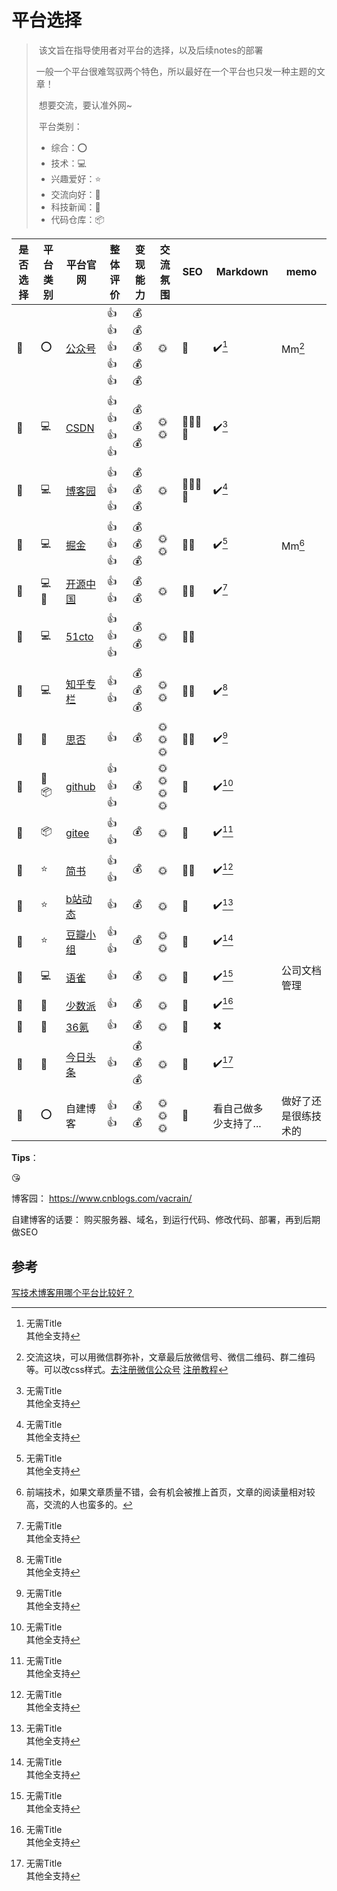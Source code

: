 # 平台选择



> ​	该文旨在指导使用者对平台的选择，以及后续notes的部署
>
> ​	一般一个平台很难驾驭两个特色，所以最好在一个平台也只发一种主题的文章！
>
> ​	想要交流，要认准外网~
>
> ​	平台类别：
>
> - 综合：:o:
> - 技术：:computer:
> - 兴趣爱好：:star:
> - 交流向好：:speech_balloon:
> - 科技新闻：:newspaper:
> - 代码仓库：:package:

| 是否选择              | 平台类别                  | 平台官网                                         | 整体评价             | 变现能力                                           | 交流氛围                                                     | SEO                                                          | Markdown                 | memo                 |
| --------------------- | ------------------------- | ------------------------------------------------ | -------------------- | -------------------------------------------------- | ------------------------------------------------------------ | ------------------------------------------------------------ | ------------------------ | -------------------- |
| :white_square_button: | :o:                       | [公众号](https://mp.weixin.qq.com/)              | :+1::+1::+1::+1::+1: | :moneybag::moneybag::moneybag::moneybag::moneybag: | :sun_with_face:                                              | :crescent_moon:                                              | :heavy_check_mark:[^md1] | Mm[^gzh]             |
| :white_square_button: | :computer:                | [CSDN](https://www.csdn.net/)                    | :+1::+1::+1::+1:     | :moneybag::moneybag::moneybag:                     | :sun_with_face::sun_with_face:                               | :crescent_moon::crescent_moon::crescent_moon::crescent_moon: | :heavy_check_mark:[^md1] |                      |
| :white_square_button: | :computer:                | [博客园](https://www.cnblogs.com/)               | :+1::+1::+1:         | :moneybag::moneybag::moneybag:                     | :sun_with_face:                                              | :crescent_moon::crescent_moon::crescent_moon::crescent_moon: | :heavy_check_mark:[^md1] |                      |
| :white_square_button: | :computer:                | [掘金](https://juejin.cn/)                       | :+1::+1::+1:         | :moneybag::moneybag::moneybag:                     | :sun_with_face::sun_with_face:                               | :crescent_moon::crescent_moon:                               | :heavy_check_mark:[^md1] | Mm[^jj]              |
| :white_square_button: | :computer::newspaper:     | [开源中国](https://www.oschina.net/)             | :+1::+1:             | :moneybag::moneybag:                               | :sun_with_face:                                              | :crescent_moon::crescent_moon:                               | :heavy_check_mark:[^md1] |                      |
| :white_square_button: | :computer:                | [51cto](https://blog.51cto.com/)                 | :+1::+1::+1:         | :moneybag::moneybag:                               | :sun_with_face:                                              | :crescent_moon::crescent_moon:                               |                          |                      |
| :white_square_button: | :computer:                | [知乎专栏](https://zhuanlan.zhihu.com/)          | :+1::+1:             | :moneybag::moneybag::moneybag:                     | :sun_with_face::sun_with_face:                               | :crescent_moon::crescent_moon:                               | :heavy_check_mark:[^md1] |                      |
| :white_square_button: | :speech_balloon:          | [思否](https://segmentfault.com/blogs)           | :+1:                 | :moneybag:                                         | :sun_with_face::sun_with_face::sun_with_face:                | :crescent_moon::crescent_moon:                               | :heavy_check_mark:[^md1] |                      |
| :white_square_button: | :speech_balloon::package: | [github](https://github.com/)                    | :+1::+1::+1:         | :moneybag:                                         | :sun_with_face::sun_with_face::sun_with_face::sun_with_face: | :crescent_moon:                                              | :heavy_check_mark:[^md1] |                      |
| :white_square_button: | :package:                 | [gitee](https://gitee.com/)                      | :+1::+1:             | :moneybag:                                         | :sun_with_face:                                              | :crescent_moon:                                              | :heavy_check_mark:[^md1] |                      |
| :white_square_button: | :star:                    | [简书](https://www.jianshu.com/)                 | :+1::+1:             | :moneybag:                                         | :sun_with_face:                                              | :crescent_moon::crescent_moon:                               | :heavy_check_mark:[^md1] |                      |
| :white_square_button: | :star:                    | [b站动态](https://t.bilibili.com/)               | :+1:                 | :moneybag:                                         | :sun_with_face:                                              | :crescent_moon:                                              | :heavy_check_mark:[^md1] |                      |
| :white_square_button: | :star:                    | [豆瓣小组](https://www.douban.com/group/explore) | :+1::+1:             | :moneybag:                                         | :sun_with_face::sun_with_face:                               | :crescent_moon:                                              | :heavy_check_mark:[^md1] |                      |
| :black_square_button: | :computer:                | [语雀](https://www.yuque.com/explore/headlines)  | :+1:                 | :moneybag:                                         | :sun_with_face:                                              | :crescent_moon:                                              | :heavy_check_mark:[^md1] | 公司文档管理         |
| :black_square_button: | :newspaper:               | [少数派](https://sspai.com/)                     | :+1:                 | :moneybag:                                         | :sun_with_face:                                              | :crescent_moon:                                              | :heavy_check_mark:[^md1] |                      |
| :black_square_button: | :newspaper:               | [36氪](https://www.36kr.com/)                    | :+1:                 | :moneybag:                                         | :sun_with_face:                                              | :crescent_moon:                                              | :heavy_multiplication_x: |                      |
| :black_square_button: | :newspaper:               | [今日头条](https://www.toutiao.com/)             | :+1:                 | :moneybag::moneybag::moneybag:                     | :sun_with_face:                                              | :crescent_moon:                                              | :heavy_check_mark:[^md1] |                      |
| :black_square_button: | :o:                       | 自建博客                                         | :+1::+1:             | :moneybag::moneybag:                               | :sun_with_face::sun_with_face::sun_with_face:                | :crescent_moon:                                              | 看自己做多少支持了...    | 做好了还是很练技术的 |



**Tips**：

[^md1]:无需Title<br />其他全支持
[^md2]:无需Title<br />其他支持不多

[^md3]:支持还行<br />除了目录



[^gzh]:交流这块，可以用微信群弥补，文章最后放微信号、微信二维码、群二维码等。可以改css样式。[去注册微信公众号](https://mp.weixin.qq.com/cgi-bin/registermidpage?action=index&lang=zh_CN&token=)  [注册教程](https://zhuanlan.zhihu.com/p/78733843)
[^jj]:前端技术，如果文章质量不错，会有机会被推上首页，文章的阅读量相对较高，交流的人也蛮多的。





😘

博客园： https://www.cnblogs.com/vacrain/

自建博客的话要：
购买服务器、域名，到运行代码、修改代码、部署，再到后期做SEO



## 参考

[写技术博客用哪个平台比较好？](https://www.fromgeek.com/daily/1044-386518.html)





